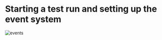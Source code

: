 # Starting a test run and setting up the event system

![events](https://www.plantuml.com/plantuml/png/xLTDRzim3BthL_2O10smimz12tS52cJja0zimB23QZ6pC4io9BhB_lrWPqxy8Tb9Lc2NtWo9xv4Y7qFcrX6tLAYCfL8Wx8oX5xDdF25ZOUlGCfPpIpAHETS4JrijQOEExfn3zPBzNXLQestPbDSVzvWK98sEZIRSKyjWAHrX5xMMAi_mYx4_7mdLlNGvfoJj6CL6vSP9EjgrRfyrRgJ2DT8sZurIN8i15z0B-XDIQeGNML9kaDjxyqkF6lG2YursP8k47kIU2eir0oiJ3FD5AAqHhClgh0hD0XQ3uANX0WWTkI6uhrmmcq44iKLEM5VGQpTV7Ai94Tm9mOPSXMeCizdVfqwI0_4DcJp3LymaePgo872-w6iYWaEOE26JBqkI-cOAt-hFxqmRGh3oHqeHrA6MkfUldD2ZjDv9mFcgqC_wwoQro4NJtwNKTLwZga9LTb2S7SLdj3jZLNdm5ezwt46SoanOr8iFB3CcXvsnW3n98IalBdRYQTPA1WVHCG00BouaXGZgxqaLqBIY43WGrwW1QW5iq6BmabshssbBd4zSeSjvWkyIkaX2_oYVw-i-fgct4aQSSUVUHT4fS7SIZobYM4MJmm0AlCSxrflev71q8K6pu8tt-vU844cOlvfHC0JqvCGRas_ZykNJLnUemgYEcntZesmrb3yBWpttttu9nfkzivE6MlsqdfwItuPsl8GxlM_NFWdq-AYttWRT_2tsEEtfuMGE4z_QrqFr_K3TS3S7WaPnEl6Vo-sLlVVlW1S-9lmGg9_COo2jH_a26LN2WzJIfIY6qdF6w3ZIz6VIjUXorLbNgywr3CTDdjsY5eNA_W00 "events")